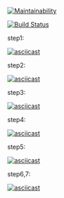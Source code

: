 [![Maintainability](https://api.codeclimate.com/v1/badges/6e9dbc2762f1ede57c6f/maintainability)](https://codeclimate.com/github/Luckybox59/project-lvl2-s463/maintainability)

[![Build Status](https://travis-ci.com/Luckybox59/project-lvl2-s463.svg?branch=master)](https://travis-ci.com/Luckybox59/project-lvl2-s463)

step1:

[![asciicast](https://asciinema.org/a/hQeJ4b17bmFBq0zzNwFrqZASR.svg)](https://asciinema.org/a/hQeJ4b17bmFBq0zzNwFrqZASR)

step2:

[![asciicast](https://asciinema.org/a/2f5yStTVCYsDJtdWbHGwF3gV8.svg)](https://asciinema.org/a/2f5yStTVCYsDJtdWbHGwF3gV8)

step3:

[![asciicast](https://asciinema.org/a/Z67rSRxKnnLfa5Rd65aiXIWjY.svg)](https://asciinema.org/a/Z67rSRxKnnLfa5Rd65aiXIWjY)

step4:

[![asciicast](https://asciinema.org/a/9m31AFedrfNnJ87k0EfJglK0X.svg)](https://asciinema.org/a/9m31AFedrfNnJ87k0EfJglK0X)

step5:

[![asciicast](https://asciinema.org/a/FNHoIDHyxe3mfIASKHf1FRvyg.svg)](https://asciinema.org/a/FNHoIDHyxe3mfIASKHf1FRvyg)

step6,7:

[![asciicast](https://asciinema.org/a/j5luQHTtAEIa7DmjbEKMfrIcP.svg)](https://asciinema.org/a/j5luQHTtAEIa7DmjbEKMfrIcP)